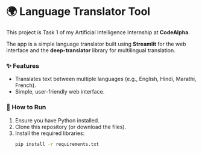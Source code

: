 # 🌍 Language Translator Tool

This project is Task 1 of my Artificial Intelligence Internship at **CodeAlpha**.

The app is a simple language translator built using **Streamlit** for the web interface and the **deep-translator** library for multilingual translation.

### ✨ Features
- Translates text between multiple languages (e.g., English, Hindi, Marathi, French).
- Simple, user-friendly web interface.

### 🚀 How to Run
1. Ensure you have Python installed.
2. Clone this repository (or download the files).
3. Install the required libraries:
   ```bash
   pip install -r requirements.txt
